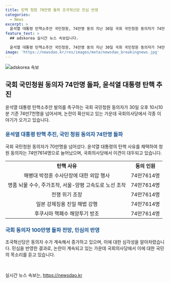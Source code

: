 ```yaml
---
title: 탄핵 청원 70만명 돌파 조국혁신당 민심 반영
categories:
  - News
excerpt: >
  윤석열 대통령 탄핵소추안 국민청원, 74만명 동의 지난 30일 국회 국민청원 동의자가 74만7614명을 돌파했다. 청원은 윤 대통령에 대한 외압, 뇌물 수수, 전쟁 위기 조장, 일본 강제징용 등 5가지를 탄핵 사유로 주장하는 내용이다. 조국혁신당은 이를 민심 반영된 결과로 평가하며, 국민 청원에 대한 국회 심사가 본격화되면 탄핵 사유를 꼼꼼히 들여다볼 것이라 밝혔다.
feature_text: >
  ## adskorea 실시간 뉴스 속보입니다.

  윤석열 대통령 탄핵소추안 국민청원, 74만명 동의 지난 30일 국회 국민청원 동의자가 74만7614명을 돌파했다. 청원은 윤 대통령에 대한 외압, 뇌물 수수, 전쟁 위기 조장, 일본 강제징용 등 5가지를 탄핵 사유로 주장하는 내용이다. 조국혁신당은 이를 민심 반영된 결과로 평가하며, 국민 청원에 대한 국회 심사가 본격화되면 탄핵 사유를 꼼꼼히 들여다볼 것이라 밝혔다.
image: 'https://newsdao.kr/res/images/meta/newsdao_breakingnews.jpg'
---
```


<p><img src="https://newsdao.kr/res/images/meta/newsdao_breakingnews.jpg" alt="adskorea 속보" /></p>

<h2 data-ke-size="size26">국회 국민청원 동의자 74만명 돌파, 윤석열 대통령 탄핵 추진</h2>

<p data-ke-size="size16">윤석열 대통령 탄핵소추안 발의를 촉구하는 국회 국민청원 동의자가 30일 오후 10시10분 기준 74만7천명을 넘어서며, 논란이 확산되고 있는 가운데 국회의사당에서 각종 이야기가 오가고 있습니다.</p>

<h3><b><span style="color: #1a5490;">윤석열 대통령 탄핵 추진, 국민 청원 동의자 74만명 돌파</span></b></h3>

<p data-ke-size="size16">국회 국민청원 동의자가 70만명을 넘어섰다. 윤석열 대통령의 탄핵 사유를 채택하여 청원 동의자는 74만7614명으로 늘어났으며, 국회의사당에서 이견이 대두되고 있습니다.</p>

<table>
    <tr>
        <td style="text-align: center; height: 17px;"><b>탄핵 사유</b></td>
        <td style="text-align: center; height: 17px;"><b>동의 인원</b></td>
    </tr>
    <tr>
        <td style="text-align: center; height: 17px;">해병대 박정훈 수사단장에 대한 외압 행사</td>
        <td style="text-align: center; height: 17px;">74만7614명</td>
    </tr>
    <tr>
        <td style="text-align: center; height: 17px;">명품 뇌물 수수, 주가조작, 서울-양평 고속도로 노선 조작</td>
        <td style="text-align: center; height: 17px;">74만7614명</td>
    </tr>
    <tr>
        <td style="text-align: center; height: 17px;">전쟁 위기 조장</td>
        <td style="text-align: center; height: 17px;">74만7614명</td>
    </tr>
    <tr>
        <td style="text-align: center; height: 17px;">일본 강제징용 친일 해법 강행</td>
        <td style="text-align: center; height: 17px;">74만7614명</td>
    </tr>
    <tr>
        <td style="text-align: center; height: 17px;">후쿠시마 핵폐수 해양투기 방조</td>
        <td style="text-align: center; height: 17px;">74만7614명</td>
    </tr>
</table>

<h3><b><span style="color: #1a5490;">국회 동의자 100만명 돌파 전망, 민심의 반영</span></b></h3>

<p data-ke-size="size16">조국혁신당은 동의자 수가 계속해서 증가하고 있으며, 이에 대한 심각성을 알아차렸습니다. 민심을 반영한 결과로, 논란이 계속되고 있는 가운데 국회의사당에서 이에 대한 국민의 목소리를 듣고 있습니다.</p>

<p data-ke-size="size16">&nbsp;</p>
실시간 뉴스 속보는, <a href="https://newsdao.kr" rel="dofollow">https://newsdao.kr</a>


